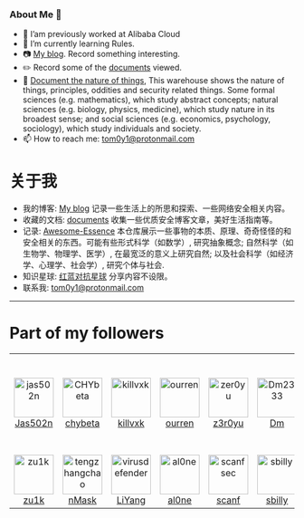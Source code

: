 ### About Me 👋

- 🔭 I’am previously worked at Alibaba Cloud
- 🌱 I’m currently learning Rules.
- 📷 [My blog](https://tom0li.github.io/). Record something interesting.
- ✏️ Record some of the [documents](https://github.com/tom0li/collection-document) viewed.
- 🍎 [Document the nature of things](https://github.com/tom0li/awesome-essence), This warehouse shows the nature of things, principles, oddities and security related things. Some formal sciences (e.g. mathematics), which study abstract concepts; natural sciences (e.g. biology, physics, medicine), which study nature in its broadest sense; and social sciences (e.g. economics, psychology, sociology), which study individuals and society.
- 📫 How to reach me: tom0y1@protonmail.com

# 关于我

- 我的博客: [My blog](https://tom0li.github.io/) 记录一些生活上的所思和探索、一些网络安全相关内容。
- 收藏的文档: [documents](https://github.com/tom0li/collection-document) 收集一些优质安全博客文章，美好生活指南等。
- 记录: [Awesome-Essence](https://github.com/tom0li/awesome-essence) 本仓库展示一些事物的本质、原理、奇奇怪怪的和安全相关的东西。可能有些形式科学（如数学）, 研究抽象概念; 自然科学（如生物学、物理学、医学）, 在最宽泛的意义上研究自然; 以及社会科学（如经济学、心理学、社会学）, 研究个体与社会.
- 知识星球: [红蓝对抗星球](https://t.zsxq.com/JuzZjAQ) 分享内容不设限。
- 联系我: tom0y1@protonmail.com

--- 

# Part of my followers
<!--START_SECTION:top-followers-->
<table>
  <tr>
    <td align="center">
      <a href="https://github.com/jas502n">
        <img src="https://avatars2.githubusercontent.com/u/16593068" width="70px;" alt="jas502n"/>
      </a>
      <br />
      <a href="https://github.com/jas502n">Jas502n</a>
    </td>
    <td align="center">
      <a href="https://github.com/CHYbeta">
        <img src="https://avatars2.githubusercontent.com/u/18642224" width="70px;" alt="CHYbeta"/>
      </a>
      <br />
      <a href="https://github.com/CHYbeta">chybeta</a>
    </td>
    <td align="center">
      <a href="https://github.com/killvxk">
        <img src="https://avatars2.githubusercontent.com/u/309424" width="70px;" alt="killvxk"/>
      </a>
      <br />
      <a href="https://github.com/killvxk">killvxk</a>
    </td>
    <td align="center">
      <a href="https://github.com/ourren">
        <img src="https://avatars2.githubusercontent.com/u/10292916" width="70px;" alt="ourren"/>
      </a>
      <br />
      <a href="https://github.com/ourren">ourren</a>
    </td>
    <td align="center">
      <a href="https://github.com/zer0yu">
        <img src="https://avatars2.githubusercontent.com/u/16551733" width="70px;" alt="zer0yu"/>
      </a>
      <br />
      <a href="https://github.com/zer0yu">z3r0yu</a>
    </td>
    <td align="center">
      <a href="https://github.com/Dm2333">
        <img src="https://avatars2.githubusercontent.com/u/25870448" width="70px;" alt="Dm2333"/>
      </a>
      <br />
      <a href="https://github.com/Dm2333">Dm</a>
    </td>
    <td align="center">
      <a href="https://github.com/Lz1y">
        <img src="https://avatars2.githubusercontent.com/u/23468993" width="70px;" alt="Lz1y"/>
      </a>
      <br />
      <a href="https://github.com/Lz1y">Lz1y</a>
    </td>
    <td align="center">
      <a href="https://github.com/0nise">
        <img src="https://avatars2.githubusercontent.com/u/18393907" width="70px;" alt="0nise"/>
      </a>
      <br />
      <a href="https://github.com/0nise">r4v3zn</a>
    </td>
    <td align="center">
      <a href="https://github.com/lifa123">
        <img src="https://avatars2.githubusercontent.com/u/16981248" width="70px;" alt="lifa123"/>
      </a>
      <br />
      <a href="https://github.com/lifa123">muuk</a>
    </td>
    <td align="center">
      <a href="https://github.com/swdreams">
        <img src="https://avatars2.githubusercontent.com/u/1147825" width="70px;" alt="swdreams"/>
      </a>
      <br />
      <a href="https://github.com/swdreams">Senior software architect & engineer</a>
    </td>
  </tr>
  <tr>
    <td align="center">
      <a href="https://github.com/zu1k">
        <img src="https://avatars2.githubusercontent.com/u/42370281" width="70px;" alt="zu1k"/>
      </a>
      <br />
      <a href="https://github.com/zu1k">zu1k</a>
    </td>
    <td align="center">
      <a href="https://github.com/tengzhangchao">
        <img src="https://avatars2.githubusercontent.com/u/16537831" width="70px;" alt="tengzhangchao"/>
      </a>
      <br />
      <a href="https://github.com/tengzhangchao">nMask</a>
    </td>
    <td align="center">
      <a href="https://github.com/virusdefender">
        <img src="https://avatars2.githubusercontent.com/u/4939404" width="70px;" alt="virusdefender"/>
      </a>
      <br />
      <a href="https://github.com/virusdefender">LiYang</a>
    </td>
    <td align="center">
      <a href="https://github.com/al0ne">
        <img src="https://avatars2.githubusercontent.com/u/13449320" width="70px;" alt="al0ne"/>
      </a>
      <br />
      <a href="https://github.com/al0ne">al0ne</a>
    </td>
    <td align="center">
      <a href="https://github.com/scanfsec">
        <img src="https://avatars2.githubusercontent.com/u/8190138" width="70px;" alt="scanfsec"/>
      </a>
      <br />
      <a href="https://github.com/scanfsec">scanf</a>
    </td>
    <td align="center">
      <a href="https://github.com/sbilly">
        <img src="https://avatars2.githubusercontent.com/u/123563" width="70px;" alt="sbilly"/>
      </a>
      <br />
      <a href="https://github.com/sbilly">sbilly</a>
    </td>
    <td align="center">
      <a href="https://github.com/Wh0ale">
        <img src="https://avatars2.githubusercontent.com/u/44937351" width="70px;" alt="Wh0ale"/>
      </a>
      <br />
      <a href="https://github.com/Wh0ale">Wh0ale</a>
    </td>
    <td align="center">
      <a href="https://github.com/JBris">
        <img src="https://avatars2.githubusercontent.com/u/16170973" width="70px;" alt="JBris"/>
      </a>
      <br />
      <a href="https://github.com/JBris">JBris</a>
    </td>
    <td align="center">
      <a href="https://github.com/jm33-m0">
        <img src="https://avatars2.githubusercontent.com/u/10167884" width="70px;" alt="jm33-m0"/>
      </a>
      <br />
      <a href="https://github.com/jm33-m0">jm33-ng</a>
    </td>
    <td align="center">
      <a href="https://github.com/r0eXpeR">
        <img src="https://avatars2.githubusercontent.com/u/46040186" width="70px;" alt="r0eXpeR"/>
      </a>
      <br />
      <a href="https://github.com/r0eXpeR">r0eXpeR</a>
    </td>
  </tr>
</table>
<!--END_SECTION:top-followers-->
